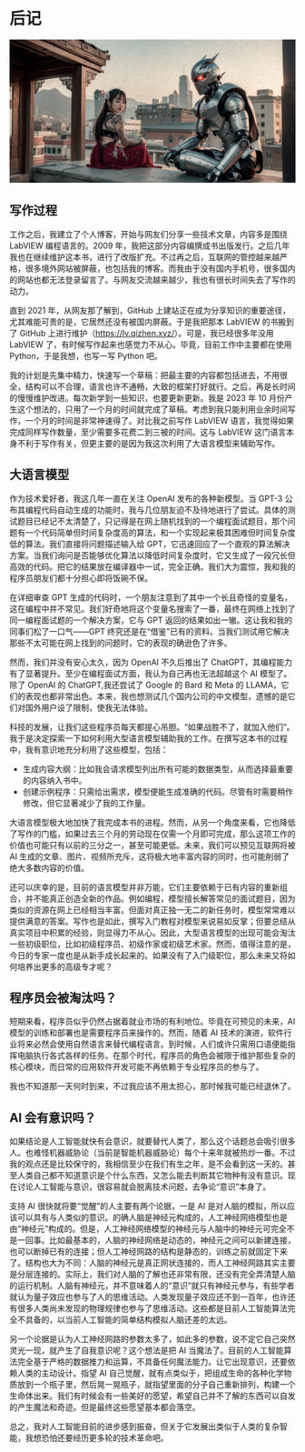 # 后记

![images/010.png](images/010.png "旧时代")

## 写作过程

工作之后，我建立了个人博客，开始与网友们分享一些技术文章，内容多是围绕 LabVIEW 编程语言的。2009 年，我把这部分内容编撰成书出版发行。之后几年我也在继续维护这本书，进行了改版扩充。不过再之后，互联网的管控越来越严格，很多境外网站被屏蔽，也包括我的博客。而我由于没有国内手机号，很多国内的网站也都无法登录留言了。与网友交流越来越少，我也有很长时间失去了写作的动力。

直到 2021 年，从网友那了解到，GitHub 上建站正在成为分享知识的重要途径，尤其难能可贵的是，它居然还没有被国内屏蔽。于是我把那本 LabVIEW 的书搬到了 GitHub 上进行维护（<https://lv.qizhen.xyz/>）。可是，我已经很多年没用 LabVIEW 了，有时候写作起来也感觉力不从心。毕竟，目前工作中主要都在使用 Python，于是我想，也写一写 Python 吧。

我的计划是先集中精力，快速写一个草稿：把最主要的内容都包括进去，不用很全，结构可以不合理，语言也许不通畅，大致的框架打好就行。之后，再是长时间的慢慢维护改进。每次新学到一些知识，也要更新更新。我是 2023 年 10 月份产生这个想法的，只用了一个月的时间就完成了草稿。考虑到我只能利用业余时间写作，一个月的时间是非常神速得了。对比我之前写作 LabVIEW 语言，我觉得如果完成同样写作数量，至少需要多花费二到三被的时间。这与 LabVIEW 这门语言本身不利于写作有关，但更主要的是因为我这次利用了大语言模型来辅助写作。

## 大语言模型

作为技术爱好者，我这几年一直在关注 OpenAI 发布的各种新模型。当 GPT-3 公布其编程代码自动生成的功能时，我与几位朋友迫不及待地进行了尝试。具体的测试题目已经记不太清楚了，只记得是在网上随机找到的一个编程面试题目，那个问题有一个代码简单但时间复杂度高的算法，和一个实现起来极其困难但时间复杂度低的算法。我们直接将问题描述输入给 GPT，它迅速回应了一个直观的算法解决方案。当我们询问是否能够优化算法以降低时间复杂度时，它又生成了一段冗长但高效的代码。把它的结果放在编译器中一试，完全正确。我们大为震惊，我和我的程序员朋友们都十分担心即将饭碗不保。

在详细审查 GPT 生成的代码时，一个朋友注意到了其中一个长且奇怪的变量名，这在编程中并不常见。我们好奇地将这个变量名搜索了一番，最终在网络上找到了同一编程面试题的一个解决方案，它与 GPT 返回的结果如出一辙。这让我和我的同事们松了一口气——GPT 终究还是在“借鉴”已有的资料。当我们测试用它解决那些不太可能在网上找到的问题时，它的表现的确逊色了许多。

然而，我们并没有安心太久，因为 OpenAI 不久后推出了 ChatGPT，其编程能力有了显著提升。至少在编程面试方面，我认为自己再也无法超越这个 AI 模型了。除了 OpenAI 的 ChatGPT,我还尝试了 Google 的 Bard 和 Meta 的 LLAMA，它们的表现也都非常出色。本来，我也想测试几个国内公司的中文模型，遗憾的是它们对国外用户设了限制，使我无法体验。

科技的发展，让我们这些程序员每天都提心吊胆。“如果战胜不了，就加入他们”。我于是决定探索一下如何利用大型语言模型辅助我的工作。在撰写这本书的过程中，我有意识地充分利用了这些模型，包括：
* 生成内容大纲：比如我会请求模型列出所有可能的数据类型，从而选择最重要的内容纳入书中。
* 创建示例程序：只需给出需求，模型便能生成准确的代码。尽管有时需要稍作修改，但它显著减少了我的工作量。

大语言模型极大地加快了我完成本书的进程。然而，从另一个角度来看，它也降低了写作的门槛，如果过去三个月的劳动现在仅需一个月即可完成，那么这项工作的价值也可能只有以前的三分之一，甚至可能更低。未来，我们可以预见互联网将被 AI 生成的文章、图片、视频所充斥，这将极大地丰富内容的同时，也可能削弱了绝大多数内容的价值。

还可以庆幸的是，目前的语言模型并非万能，它们主要依赖于已有内容的重新组合，并不能真正创造全新的作品。例如编程，模型擅长解答常见的面试题目，因为类似的资源在网上已经相当丰富。但面对真正独一无二的新任务时，模型常常难以提供满意的答案。写作也是如此，撰写入门教程对模型来说易如反掌；但要总结从真实项目中积累的经验，则显得力不从心。因此，大型语言模型的出现可能会淘汰一些初级职位，比如初级程序员、初级作家或初级艺术家。然而，值得注意的是，今日的专家一度也是从新手成长起来的。如果没有了入门级职位，那么未来又将如何培养出更多的高级专才呢？

## 程序员会被淘汰吗？

短期来看，程序员似乎仍然占据着就业市场的有利地位。毕竟在可预见的未来，AI 模型的训练和部署也是需要程序员来操作的。然而，随着 AI 技术的演进，软件行业将来必然会使用自然语言来替代编程语言。到时候，人们或许只需用口语便能指挥电脑执行各式各样的任务。在那个时代，程序员的角色会被限于维护那些复杂的核心模块，而日常的应用软件开发可能不再依赖于专业程序员的参与了。

我也不知道那一天何时到来，不过我应该不用太担心，那时候我可能已经退休了。

## AI 会有意识吗？

如果结论是人工智能就快有会意识，就要替代人类了，那么这个话题总会吸引很多人。也难怪机器威胁论（当前是智能机器威胁论）每个十来年就被热炒一番。不过我的观点还是比较保守的，我相信至少在我们有生之年，是不会看到这一天的。甚至人类自己都不知道意识是个什么东西，又怎么能去判断其它物种有没有意识。现在讨论人工智能与意识，很容易就会脱离技术问题，去争论“意识”本身了。

支持 AI 很快就将要“觉醒”的人主要有两个论据，一是 AI 是对人脑的模拟，所以应该可以具有与人类似的意识。的确人脑是神经元构成的，人工神经网络模型也是由“神经元”构成的。但是，人工神经网络模型的神经元与人脑中的神经元可完全不是一回事。比如最基本的，人脑的神经网络是动态的，神经元之间可以新建连接，也可以断掉已有的连接；但人工神经网路的结构是静态的，训练之前就固定下来了。结构也大为不同：人脑的神经元是真正网状连接的，而人工神经网路其实主要是分层连接的。实际上，我们对人脑的了解也还非常有限，还没有完全弄清楚人脑的运行机制。人脑有神经元，并不意味着人的“意识”就只有神经元参与，有些学者就认为量子效应也参与了人的思维活动。人类发现量子效应还不到一百年，也许还有很多人类尚未发现的物理规律也参与了思维活动。这些都是目前人工智能算法完全不具备的，以当前人工智能的简单结构模拟人脑还差的太远。

另一个论据是认为人工神经网路的参数太多了，如此多的参数，说不定它自己突然灵光一现，就产生了自我意识呢？这个想法是把 AI 当魔法了。目前的人工智能算法完全基于严格的数据推力和运算，不具备任何魔法能力。让它出现意识，还要依赖人类的主动设计。指望 AI 自己觉醒，就有点类似于，把组成生命的各种化学物质放到一个瓶子里，然后晃一晃瓶子，就指望里面的分子自己重新排列，构建一个生命体出来。我们有时候会有一些美好的愿望，希望自己并不了解的东西可以自发的产生魔法和奇迹。但是最终这些愿望基本都会落空。

总之，我对人工智能目前的进步感到振奋，但关于它发展出类似于人类的复杂智能，我想恐怕还要经历更多轮的技术革命吧。



